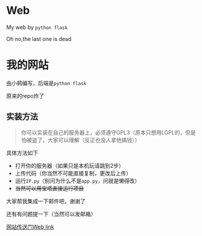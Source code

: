 # Web

My web by `python flask`

Oh no,the last one is dead

# 我的网站

由小鹀编写，后端是`python flask`

原来的repo炸了

## 实装方法
> 你可以实装在自己的服务器上，必须遵守GPL3（原本只想用LGPL的，但是怕被盗了，大家可以理解（反正也没人拿他搞钱））

具体方法如下
- 打开你的服务器（如果只是本机玩请跳到2步）
- 上传代码（你当然不可能直接复制，更改后上传）
- 运行`IP.py`（别问为什么不是`app.py`，问就是懒得改）
- ~~当然可以用宝塔直接运行项目~~

大家帮我集成一下邮件吧，谢谢了

还有有问题提一下（当然可以发邮箱）

[网站传送门Web link](http://116.62.60.158/)
